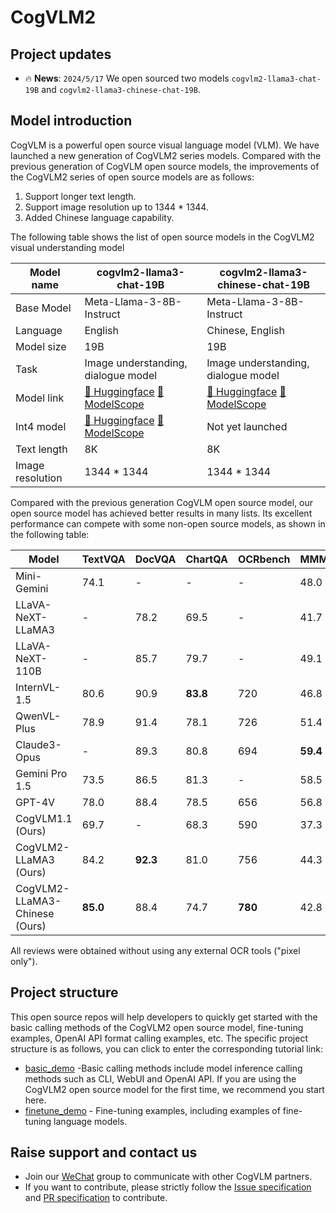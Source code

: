 # CogVLM2

## Project updates

- 🔥 **News**: ```2024/5/17``` We open sourced two models `cogvlm2-llama3-chat-19B`
  and `cogvlm2-llama3-chinese-chat-19B`.

## Model introduction

CogVLM is a powerful open source visual language model (VLM). We have launched a new generation of CogVLM2 series
models. Compared with the previous generation of CogVLM open source models, the improvements of the CogVLM2 series of
open source models are as follows:

1. Support longer text length.
2. Support image resolution up to 1344 * 1344.
3. Added Chinese language capability.

The following table shows the list of open source models in the CogVLM2 visual understanding model

| Model name       | cogvlm2-llama3-chat-19B             | cogvlm2-llama3-chinese-chat-19B     |
|------------------|-------------------------------------|-------------------------------------|
| Base Model       | Meta-Llama-3-8B-Instruct            | Meta-Llama-3-8B-Instruct            |
| Language         | English                             | Chinese, English                    |
| Model size       | 19B                                 | 19B                                 |
| Task             | Image understanding, dialogue model | Image understanding, dialogue model |
| Model link       | [🤗 Huggingface]() [🤖ModelScope]() | [🤗 Huggingface]() [🤖ModelScope]() |
| Int4 model       | [🤗 Huggingface]() [🤖ModelScope]() | Not yet launched                    |
| Text length      | 8K                                  | 8K                                  |
| Image resolution | 1344 * 1344                         | 1344 * 1344                         |

Compared with the previous generation CogVLM open source model, our open source model has achieved better results in
many lists. Its excellent performance can compete with some non-open source models, as shown in the following table:

| Model                          | TextVQA  | DocVQA   | ChartQA | OCRbench | MMMU     | MMVet    | MMBench  |
|--------------------------------|----------|----------|---------|----------|----------|----------|----------|
| Mini-Gemini                    | 74.1     | -        | -       | -        | 48.0     | 59.3     | 80.6     |
| LLaVA-NeXT-LLaMA3              | -        | 78.2     | 69.5    | -        | 41.7     | -        | 72.1     |
| LLaVA-NeXT-110B                | -        | 85.7     | 79.7    | -        | 49.1     | -        | 80.5     |
| InternVL-1.5                   | 80.6     | 90.9     | **83.8**    | 720      | 46.8     | 55.4     | **82.3**     |
| QwenVL-Plus                    | 78.9     | 91.4     | 78.1    | 726      | 51.4     | 55.7     | 67.0     |
| Claude3-Opus                   | -        | 89.3     | 80.8    | 694      | **59.4** | 51.7     | 63.3     |
| Gemini Pro 1.5                 | 73.5     | 86.5     | 81.3    | -        | 58.5     | -        | -        |
| GPT-4V                         | 78.0     | 88.4     | 78.5    | 656      | 56.8     | **67.7** | 75.0     |
| CogVLM1.1 (Ours)               | 69.7     | -        | 68.3    | 590      | 37.3     | 52.0     | 65.8     |
| CogVLM2-LLaMA3 (Ours)          | 84.2     | **92.3** | 81.0    | 756      | 44.3     | 60.4     | 80.5 |
| CogVLM2-LLaMA3-Chinese  (Ours) | **85.0** | 88.4     | 74.7    | **780**  | 42.8     | 60.5     | 78.9     |

All reviews were obtained without using any external OCR tools ("pixel only").

## Project structure

This open source repos will help developers to quickly get started with the basic calling methods of the CogVLM2 open
source model, fine-tuning examples, OpenAI API format calling examples, etc. The specific project structure is as
follows, you can click to enter the corresponding tutorial link:

+ [basic_demo](basic_demo/README_en.md) -Basic calling methods include model inference calling methods such as CLI, WebUI and OpenAI API. If you are using the CogVLM2 open source model for the first time, we recommend you start here.
+ [finetune_demo](finetune_demo/README_en.md) - Fine-tuning examples, including examples of fine-tuning language models.

## Raise support and contact us

+ Join our [WeChat](resources/WECHAT.md) group to communicate with other CogVLM partners.
+ If you want to contribute, please strictly follow the [Issue specification](.github/ISSUE_TEMPLATE)
  and [PR specification](.github/PULL_REQUEST_TEMPLATE) to contribute.
